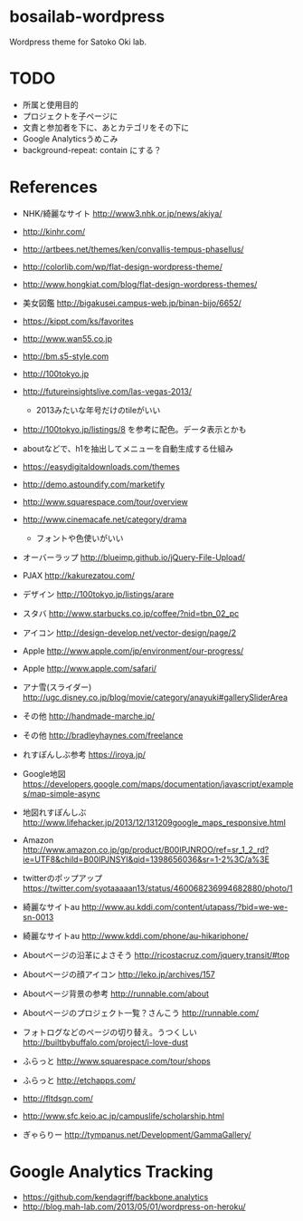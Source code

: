 bosailab-wordpress
==================

Wordpress theme for Satoko Oki lab.

# TODO

* 所属と使用目的
* プロジェクトを子ページに
* 文責と参加者を下に、あとカテゴリをその下に
* Google Analyticsうめこみ
* background-repeat: contain にする？


# References

* NHK/綺麗なサイト http://www3.nhk.or.jp/news/akiya/
* http://kinhr.com/
* http://artbees.net/themes/ken/convallis-tempus-phasellus/
* http://colorlib.com/wp/flat-design-wordpress-theme/
* http://www.hongkiat.com/blog/flat-design-wordpress-themes/



* 美女図鑑 http://bigakusei.campus-web.jp/binan-bijo/6652/
* https://kippt.com/ks/favorites
* http://www.wan55.co.jp
* http://bm.s5-style.com
* http://100tokyo.jp
* http://futureinsightslive.com/las-vegas-2013/
  * 2013みたいな年号だけのtileがいい
* http://100tokyo.jp/listings/8 を参考に配色。データ表示とかも
* aboutなどで、h1を抽出してメニューを自動生成する仕組み
* https://easydigitaldownloads.com/themes
* http://demo.astoundify.com/marketify
* http://www.squarespace.com/tour/overview
* http://www.cinemacafe.net/category/drama
  * フォントや色使いがいい
* オーバーラップ http://blueimp.github.io/jQuery-File-Upload/
* PJAX http://kakurezatou.com/
* デザイン http://100tokyo.jp/listings/arare
* スタバ http://www.starbucks.co.jp/coffee/?nid=tbn_02_pc
* アイコン http://design-develop.net/vector-design/page/2
* Apple http://www.apple.com/jp/environment/our-progress/
* Apple http://www.apple.com/safari/
* アナ雪(スライダー) http://ugc.disney.co.jp/blog/movie/category/anayuki#gallerySliderArea
* その他 http://handmade-marche.jp/
* その他 http://bradleyhaynes.com/freelance
* れすぽんしぶ参考 https://iroya.jp/
* Google地図 https://developers.google.com/maps/documentation/javascript/examples/map-simple-async
* 地図れすぽんしぶ http://www.lifehacker.jp/2013/12/131209google_maps_responsive.html
* Amazon http://www.amazon.co.jp/gp/product/B00IPJNROO/ref=sr_1_2_rd?ie=UTF8&child=B00IPJNSYI&qid=1398656036&sr=1-2%3C/a%3E
* twitterのポップアップ https://twitter.com/syotaaaaan13/status/460068236994682880/photo/1
* 綺麗なサイトau http://www.au.kddi.com/content/utapass/?bid=we-we-sn-0013
* 綺麗なサイトau http://www.kddi.com/phone/au-hikariphone/
* Aboutページの沿革によさそう http://ricostacruz.com/jquery.transit/#top
* Aboutページの顔アイコン http://leko.jp/archives/157
* Aboutページ背景の参考 http://runnable.com/about
* Aboutページのプロジェクト一覧？さんこう http://runnable.com/
* フォトログなどのページの切り替え。うつくしい http://builtbybuffalo.com/project/i-love-dust
* ふらっと http://www.squarespace.com/tour/shops
* ふらっと http://etchapps.com/
* http://fltdsgn.com/
* http://www.sfc.keio.ac.jp/campuslife/scholarship.html
* ぎゃらりー http://tympanus.net/Development/GammaGallery/


# Google Analytics Tracking

* https://github.com/kendagriff/backbone.analytics
* http://blog.mah-lab.com/2013/05/01/wordpress-on-heroku/